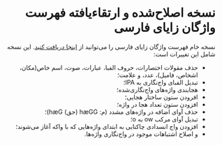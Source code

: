 <div dir="rtl">
<h1>نسخه اصلاح‌شده و ارتقاء‌یافته فهرست واژگان زایای فارسی </h1>
  <p>
    نسخه خام فهرست واژگان زایای فارسی را می‌توانید از 
    <a href='https://www.peykaregan.ir/dataset/%D9%88%D8%A7%DA%98%DA%AF%D8%A7%D9%86-%D8%B2%D8%A7%DB%8C%D8%A7%DB%8C-%D8%B2%D8%A8%D8%A7%D9%86-%D9%81%D8%A7%D8%B1%D8%B3%DB%8C'>
    اینجا دریافت کنید</a>.
    این نسخه شامل این تغییرات است:
  </p>
  <ul>
    <li>حذف مقولات اختصارات، حروف الفبا، عبارات، صوت، اسم خاص(مکان، اشخاص، فامیل)، عدد، و علامت؛ </li>
    <li>تبدیل الفبای واج‌نگاری به IPA؛</li>
    <li>هجابندی واژه‌های واج‌نگاری‌شده؛</li>
    <li>افرودن ستون ساختار هجایی؛</li>
    <li>افزودن ستون تعداد هجا در واژه؛</li>
    <li>حذف آوای اضافه در واژه‌های مشدد (م: hæGG (حق) hæG)؛</li>
    <li>تبدیل آوای مرکب ow به o؛</li>
    <li>افزودن واج انسدادی چاکنایی به ابتدای واژه‌هایی که با واکه آغاز می‌شوند؛</li>
    <li>و اصلاح اشتباهات موجود در واج‌نگاری واژه‌ها.</li>
  </ul>
  </div>
